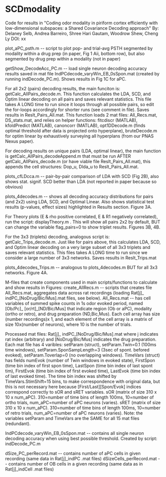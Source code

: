 # SCDmodality
Code for results in "Coding odor modality in piriform cortex efficiently with low-dimensional subspaces: a Shared Covariance Decoding approach" 
By: Delaney Selb, Andrea Barreiro, Shree Hari Gautam, Woodrow Shew, Cheng Ly
DOI: xx

plot_aPC_psth.m -- script to plot pop- and trial-avg PSTH segmented by modality within a drug prep (in paper, Fig 1 Aii, bottom row), but also segmented by drug prep within a modality (not in paper)

getShow_DecodeAcc_PC.m -- load single neuron decoding accuracy results saved in mat file IndPCdecode_varyWin_EB_0sSpon.mat (created by running indDecode_PC.m). Shows results in Fig 1C for aPC.

For all 2x2 (pairs) decoding results, the main funciton is: getCalc_AllPairs_decode.m. This function calculates the LDA, SCD, and Optim linear decoding on all pairs and saves relevant statistics. 
This file takes A LONG time to run since it loops through all possible pairs, so edit the for-loops accordingly for shorter runs (see comment in file). Saves results in Reslt_Pairs_All.mat. 
This function loads 2 mat files: All_Recs.mat, DS_stats.mat, and relies on helper functions: fitcdiscr (MATLAB), kfoldPredict (MATLAB), canoncorr (MATLAB), opt1DDecode.m (finds optimal threshold after data is projected onto hyperplane), bruteDecode.m for optim linear by exhaustively surveying all hyperplans (from our PNAS Nexus paper).

For decoding results on unique pairs (LDA, optimal linear), the main function is getCalc_AllPairs_decodeAppend.m that must be run AFTER getCalc_AllPairs_decode.m (or have viable file Reslt_Pairs_All.mat), this appends the cell structures: Dop_u, Dlda_u to Reslt_Pairs_All.mat. 

plots_cfLDcca.m -- pair-by-pair comparison of LDA with SCD (Fig 2B), also shows stat. signif. SCD better than LDA (not reported in paper because so obvious)

plots_4decodes.m -- shows all decoding accuracy distributions for pairs (and 2x2) using LDA, SCD, and Optimal Linear.  Also shows statistical test results (p-values, effect sizes) highlighted in Results section. Figure 3A.

For Theory plots (E & rho positive correlated, E & R1 negatively correlated), run the script: displayTheory.m . This will show all pairs 2x2 by default, BUT can change the variable flag_pairs=0 to show triplet results. 
Figures 3B, 4B. 

For the 3x3 (triplets) decoding, analogous script is: getCalc_Trips_decode.m. Just like for pairs above, this calculates LDA, SCD, and Optim linear decoding on a very large subset of all 3x3 triplets and saves relevant statistics. 
This files takes A LONG time to run since we consider a large number of 3x3 networks.  Saves results in Reslt_Trips.mat

plots_4decodes_Trips.m -- analogous to plots_4decodes.m BUT for all 3x3 networks. Figure 4A.

M-files that create components used in main scripts/functions to calculate and show results in Figures:
create_AllRecs.m -- scripts that creates file All_Recs.mat, aggregates data across rat recordings (loading Rat[j]_ indPC_[NoDrug/Bic/Mus].mat files, see below). 
All_Recs.mat -- has cell variables of summed spike counts in 1s odor evoked period, named [Ob/Pc]_ [or/rt]_[ND/Bic/Mus] that indicate region (Ob or aPC), modality (ortho or retro), and drug preparation (ND,Bic,Mus). Each cell array has size (number recordings)x 1, and each element of the cell array is a matrix of size 10x(number of neurons), where 10 is the number of trials.

Processed mat files: Rat[j]_ indPC_[NoDrug/Bic/Mus].mat where j indicates rat index (arbitrary) and [NoDrug/Bic/Mus] indicates the drug preparation. 
Each mat file has 4 varibles: setParam (struct), setParam.Twin=0.1 (100ms time windows), setParam.SponSampLength=3 (3sec of spont. befored evoked), setParam.Toverlap=0 (no overlapping windows). 
TimeVars (struct) has fields numEvok (number of Twin windows in evoked state), FirstSpon (time bin index of first spon time), LastSpon (time bin index of last spont tim), FirstEvok (time bin index of first evoked time), LastEvok (time bin index of last evoked time). 
The time bin index was shifted by TimeVars.StimShift=15 bins, to make correspondence with original data, but this is not necessary here because [First/Last][Spon/Evok] indices correspond correctly to sOR and sRET variables. 
sOR (matrix of size 310 x 10 x num_aPC). 310=number of time bins of length 100ms, 10=number of ortho trials, num_aPC=number of aPC neurons (varies). 
sRET (matrix of size 310 x 10 x num_aPC). 310=number of time bins of length 100ms, 10=number of retro trials, num_aPC=number of aPC neurons (varies). 
Note: the variables setParam and TimeVars are the SAME for all 15 mat files (redundant). 

IndPCdecode_varyWin_EB_0sSpon.mat -- contains all single neuron decoding accuracy when using best possible threshold. Created by script: indDecode_PC.m

dSize_PC_perRecord.mat -- contains number of aPC cells in given recording (same data in Rat[j]_indPC .mat files)
dSizeCells_perRecord.mat -- contains number of OB cells in a given recording (same data as in Rat[j]_indCell .mat files)
